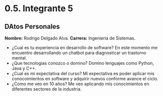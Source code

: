 # 0.5. Integrante 5

## DAtos Personales
 **Nombre:** Rodrigo Delgado Alva.
 **Carrera:** Ingenieria de Sistemas.
- ¿Cual es tu experiencia en desarrollo de software?
  En este momento me encuentro desarrollando un chatbot para diagnosticar un trastorno mental.
- ¿Que tecnologias conozco o domino?
  Domino lenguajes como Python, Java y C++.
- ¿Cual es mi expectativa del curso?
  Mi expectativa es poder aplicar mis conocoimientos en software y adquirir nuevos conforme avance el ciclo.
- ¿Como me veo en 10 años?
   Me veo aplicando mis conocimientos en diferentes sectores de la industria.
